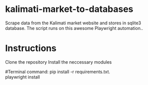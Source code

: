 # kalimati-market-to-databases
Scrape data from the Kalimati market website and stores in sqlite3 database. The script runs on this awesome Playwright automation..

# Instructions
Clone the repository
Install the neccessary modules

#Terminal command:
pip install -r requirements.txt.                                                                                                                                 
playwright install

